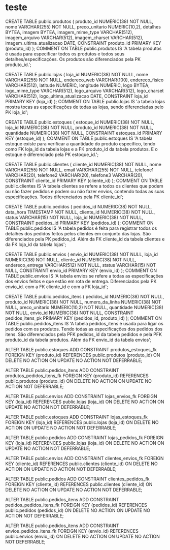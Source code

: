 <h1>teste</h1>
<p> 
CREATE TABLE public.produtos (
                produto_id NUMERIC(38) NOT NULL,
                nome VARCHAR(255) NOT NULL,
                preco_unitario NUMERIC(10,2),
                detalhes BYTEA,
                imagem BYTEA,
                imagem_mime_type VARCHAR(512),
                imagem_arquivo VARCHAR(512),
                imagem_charset VARCHAR(512),
                imagem_ultima_atualizacao DATE,
                CONSTRAINT produto_id PRIMARY KEY (produto_id)
);
COMMENT ON TABLE public.produtos IS 'A tabela produtos é usada para especificar todos os produtos e todos seus detalhes/especificações. Os produtos são diferenciados pela PK produto_id.';


CREATE TABLE public.lojas (
                loja_id NUMERIC(38) NOT NULL,
                nome VARCHAR(255) NOT NULL,
                endereco_web VARCHAR(100),
                endereco_fisico VARCHAR(512),
                latitude NUMERIC,
                longitude NUMERIC,
                logo BYTEA,
                logo_mime_type VARCHAR(512),
                logo_arquivo VARCHAR(512),
                logo_charset VARCHAR(512),
                logo_ultima_atualizacao DATE,
                CONSTRAINT loja_id PRIMARY KEY (loja_id)
);
COMMENT ON TABLE public.lojas IS 'a tabela lojas mostra tocas as especificações de todas as lojas, sendo diferenciadas pelo PK loja_id';


CREATE TABLE public.estoques (
                estoque_id NUMERIC(38) NOT NULL,
                loja_id NUMERIC(38) NOT NULL,
                produto_id NUMERIC(38) NOT NULL,
                quantidade NUMERIC(38) NOT NULL,
                CONSTRAINT estoques_id PRIMARY KEY (estoque_id)
);
COMMENT ON TABLE public.estoques IS 'A tabela estoque existe para verificar a quantidade do produto específico, tendo como FK loja_id da tabela lojas e a FK produto_id da tabela produtos. E o estoque é diferenciado pela PK estoque_id.';


CREATE TABLE public.clientes (
                cliente_id NUMERIC(38) NOT NULL,
                nome VARCHAR(255) NOT NULL,
                email VARCHAR(255) NOT NULL,
                telefone1 VARCHAR(20),
                telefone2 VARCHAR(20),
                telefone3 VARCHAR(20),
                CONSTRAINT cliente_id PRIMARY KEY (cliente_id)
);
COMMENT ON TABLE public.clientes IS 'A tabela clientes se refere a todos os clientes que podem ou não fazer pedidos e podem ou não fazer envios, contendo todas as suas especificações. Todos diferenciados pela PK cliente_id';


CREATE TABLE public.pedidos (
                pedidos_id NUMERIC(38) NOT NULL,
                data_hora TIMESTAMP NOT NULL,
                cliente_id NUMERIC(38) NOT NULL,
                status VARCHAR(15) NOT NULL,
                loja_id NUMERIC(38) NOT NULL,
                CONSTRAINT pedidos_id PRIMARY KEY (pedidos_id)
);
COMMENT ON TABLE public.pedidos IS 'A tabela pedidos é feita para registrar todos os detalhes dos pedidos feitos pelos clientes em conjunto das lojas. São diferenciados pela PK pedidos_id. Além da FK cliente_id da tabela clientes e da FK loja_id da tabela lojas';


CREATE TABLE public.envios (
                envio_id NUMERIC(38) NOT NULL,
                loja_id NUMERIC(38) NOT NULL,
                cliente_id NUMERIC(38) NOT NULL,
                endereco_entrega VARCHAR(512) NOT NULL,
                status VARCHAR(15) NOT NULL,
                CONSTRAINT envio_id PRIMARY KEY (envio_id)
);
COMMENT ON TABLE public.envios IS 'A tabela envios se refere a todas as especificações dos envios feitos e que estão em rota de entrega. Diferenciados pela PK envio_id. com a FK cliente_id e com a FK loja_id';


CREATE TABLE public.pedidos_itens (
                pedidos_id NUMERIC(38) NOT NULL,
                produto_id NUMERIC(38) NOT NULL,
                numero_da_linha NUMERIC(38) NOT NULL,
                preco_unitario NUMERIC(10,2) NOT NULL,
                quantidade NUMERIC(38) NOT NULL,
                envio_id NUMERIC(38) NOT NULL,
                CONSTRAINT pedidos_itens_pk PRIMARY KEY (pedidos_id, produto_id)
);
COMMENT ON TABLE public.pedidos_itens IS 'A tabela pedidos_itens é usada   para ligar os pedidos com os produtos. Tendo todas as especificações dos pedidos dos itens. São diferenciados pela PFK pedidos_id da tabela pedidos e pela PFK produto_id da tabela produtos. Além da FK envio_id da tabela envios';


ALTER TABLE public.estoques ADD CONSTRAINT produtos_estoques_fk
FOREIGN KEY (produto_id)
REFERENCES public.produtos (produto_id)
ON DELETE NO ACTION
ON UPDATE NO ACTION
NOT DEFERRABLE;

ALTER TABLE public.pedidos_itens ADD CONSTRAINT produtos_pedidos_itens_fk
FOREIGN KEY (produto_id)
REFERENCES public.produtos (produto_id)
ON DELETE NO ACTION
ON UPDATE NO ACTION
NOT DEFERRABLE;

ALTER TABLE public.envios ADD CONSTRAINT lojas_envios_fk
FOREIGN KEY (loja_id)
REFERENCES public.lojas (loja_id)
ON DELETE NO ACTION
ON UPDATE NO ACTION
NOT DEFERRABLE;

ALTER TABLE public.estoques ADD CONSTRAINT lojas_estoques_fk
FOREIGN KEY (loja_id)
REFERENCES public.lojas (loja_id)
ON DELETE NO ACTION
ON UPDATE NO ACTION
NOT DEFERRABLE;

ALTER TABLE public.pedidos ADD CONSTRAINT lojas_pedidos_fk
FOREIGN KEY (loja_id)
REFERENCES public.lojas (loja_id)
ON DELETE NO ACTION
ON UPDATE NO ACTION
NOT DEFERRABLE;

ALTER TABLE public.envios ADD CONSTRAINT clientes_envios_fk
FOREIGN KEY (cliente_id)
REFERENCES public.clientes (cliente_id)
ON DELETE NO ACTION
ON UPDATE NO ACTION
NOT DEFERRABLE;

ALTER TABLE public.pedidos ADD CONSTRAINT clientes_pedidos_fk
FOREIGN KEY (cliente_id)
REFERENCES public.clientes (cliente_id)
ON DELETE NO ACTION
ON UPDATE NO ACTION
NOT DEFERRABLE;

ALTER TABLE public.pedidos_itens ADD CONSTRAINT pedidos_pedidos_itens_fk
FOREIGN KEY (pedidos_id)
REFERENCES public.pedidos (pedidos_id)
ON DELETE NO ACTION
ON UPDATE NO ACTION
NOT DEFERRABLE;

ALTER TABLE public.pedidos_itens ADD CONSTRAINT envios_pedidos_itens_fk
FOREIGN KEY (envio_id)
REFERENCES public.envios (envio_id)
ON DELETE NO ACTION
ON UPDATE NO ACTION
NOT DEFERRABLE;</p>
